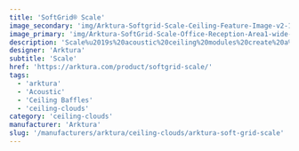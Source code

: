 ```yaml
---
title: 'SoftGrid® Scale'
image_secondary: 'img/Arktura-Softgrid-Scale-Ceiling-Feature-Image-v2-1600x1600.png'
image_primary: 'img/Arktura-SoftGrid-Scale-Office-Reception-Area1-wide-scaled.jpg'
description: 'Scale%u2019s%20acoustic%20ceiling%20modules%20create%20a%20zig-zag%20pattern%20that%20creates%20a%20wave%20due%20to%20it%u2019s%20sloped%20width.%20Scale%u2019s%20baffles%20connect%20together%20seamlessly%20and%20provide%20targeted%20acoustic%20support%20due%20to%20the%20Soft%20Sound%AE%20material.%20The%20baffles%20can%20either%20create%20a%20continuous%2C%20uninterrupted%20field%20or%20be%20trimmed%20to%20smaller%20squares%2C%20depending%20on%20your%20design%u2019s%20needs.%20And%20now%2C%A0for%20larger%20jobs%2C%A0with%20the%20addition%20of%A0SoftGrid%AE%20Max%20options%2C%A0you%20can%20do%20it%20all%20while%A0maximizing%20value%A0and%A0minimizing%20the%20impact%20on%20the%20environment.'
designer: 'Arktura'
subtitle: 'Scale'
href: 'https://arktura.com/product/softgrid-scale/'
tags:
  - 'arktura'
  - 'Acoustic'
  - 'Ceiling Baffles'
  - 'ceiling-clouds'
category: 'ceiling-clouds'
manufacturer: 'Arktura'
slug: '/manufacturers/arktura/ceiling-clouds/arktura-soft-grid-scale'
---
```

